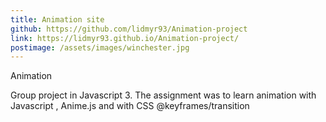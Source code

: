 ```yaml
---
title: Animation site
github: https://github.com/lidmyr93/Animation-project
link: https://lidmyr93.github.io/Animation-project/
postimage: /assets/images/winchester.jpg
---
```


Animation

Group project in Javascript 3. 
The assignment was to learn animation with Javascript , Anime.js and with CSS @keyframes/transition